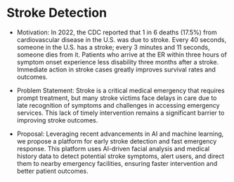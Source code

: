 # Stroke Detection

- Motivation: In 2022, the CDC reported that 1 in 6 deaths (17.5%) from cardiovascular disease in the U.S. was due to stroke. Every 40 seconds, someone in the U.S. has a stroke; every 3 minutes and 11 seconds, someone dies from it. Patients who arrive at the ER within three hours of symptom onset experience less disability three months after a stroke. Immediate action in stroke cases greatly improves survival rates and outcomes. 

- Problem Statement: Stroke is a critical medical emergency that requires prompt treatment, but many stroke victims face delays in care due to late recognition of symptoms and challenges in accessing emergency services. This lack of timely intervention remains a significant barrier to improving stroke outcomes.

- Proposal: Leveraging recent advancements in AI and machine learning, we propose a platform for early stroke detection and fast emergency response. This platform uses AI-driven facial analysis and medical history data to detect potential stroke symptoms, alert users, and direct them to nearby emergency facilities, ensuring faster intervention and better patient outcomes.
